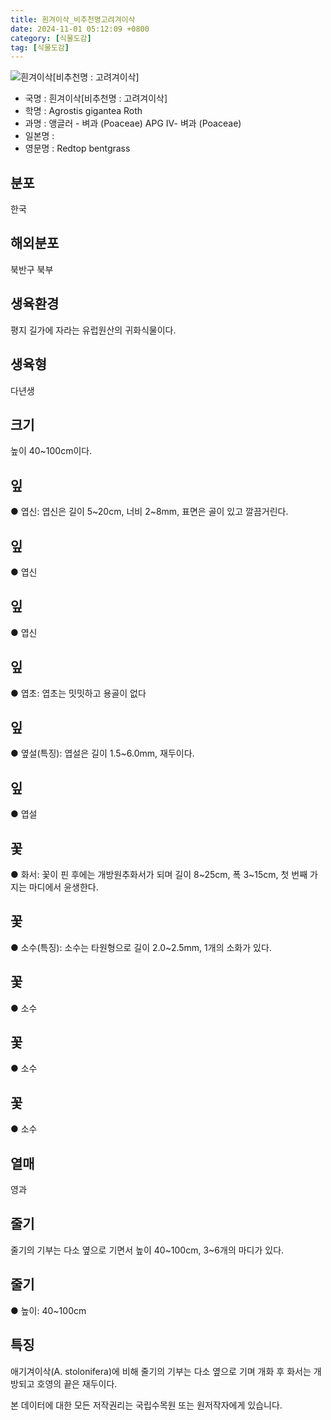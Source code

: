 ```yaml
---
title: 흰겨이삭_비추천명고려겨이삭
date: 2024-11-01 05:12:09 +0800
category: [식물도감]
tag: [식물도감]
---
```




![흰겨이삭[비추천명 : 고려겨이삭]](/fileUpload/plants/basic/Gramineae/Agrostis/14249/14249_1_th2.jpg)
- 국명 : 흰겨이삭[비추천명 : 고려겨이삭]
- 학명 : Agrostis gigantea Roth
- 과명 : 앵글러 - 벼과 (Poaceae) APG Ⅳ- 벼과 (Poaceae)
- 일본명 : 
- 영문명 : Redtop bentgrass


## 분포
한국
## 해외분포
북반구 북부
## 생육환경
평지 길가에 자라는 유럽원산의 귀화식물이다.
## 생육형
다년생
## 크기
높이 40~100cm이다.
## 잎
● 엽신: 엽신은 길이 5~20cm, 너비 2~8mm, 표면은 골이 있고 깔끔거린다.
## 잎
● 엽신
## 잎
● 엽신
## 잎
● 엽초: 엽초는 밋밋하고 용골이 없다
## 잎
● 옆설(특징): 엽설은 길이 1.5~6.0mm, 재두이다.
## 잎
● 엽설
## 꽃
● 화서: 꽃이 핀 후에는 개방원추화서가 되며 길이 8~25cm, 폭 3~15cm, 첫 번째 가지는 마디에서 윤생한다.
## 꽃
● 소수(특징): 소수는 타원형으로 길이 2.0~2.5mm, 1개의 소화가 있다.
## 꽃
● 소수
## 꽃
● 소수
## 꽃
● 소수
## 열매
영과
## 줄기
줄기의 기부는 다소 옆으로 기면서 높이 40~100cm, 3~6개의 마디가 있다.
## 줄기
● 높이: 40~100cm
## 특징
애기겨이삭(A. stolonifera)에 비해 줄기의 기부는 다소 옆으로 기며 개화 후 화서는 개방되고 호영의 끝은 재두이다.






본 데이터에 대한 모든 저작권리는 국립수목원 또는 원저작자에게 있습니다.
